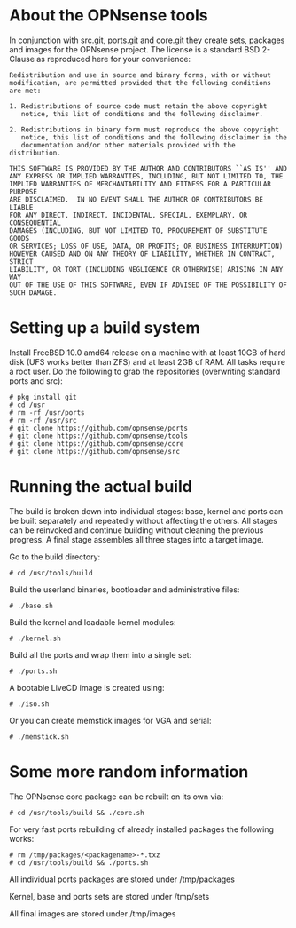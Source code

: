 About the OPNsense tools
========================

In conjunction with src.git, ports.git and core.git they create
sets, packages and images for the OPNsense project.  The license
is a standard BSD 2-Clause as reproduced here for your convenience:

    Redistribution and use in source and binary forms, with or without
    modification, are permitted provided that the following conditions
    are met:
    
    1. Redistributions of source code must retain the above copyright
       notice, this list of conditions and the following disclaimer.
    
    2. Redistributions in binary form must reproduce the above copyright
       notice, this list of conditions and the following disclaimer in the
       documentation and/or other materials provided with the distribution.
    
    THIS SOFTWARE IS PROVIDED BY THE AUTHOR AND CONTRIBUTORS ``AS IS'' AND
    ANY EXPRESS OR IMPLIED WARRANTIES, INCLUDING, BUT NOT LIMITED TO, THE
    IMPLIED WARRANTIES OF MERCHANTABILITY AND FITNESS FOR A PARTICULAR PURPOSE
    ARE DISCLAIMED.  IN NO EVENT SHALL THE AUTHOR OR CONTRIBUTORS BE LIABLE
    FOR ANY DIRECT, INDIRECT, INCIDENTAL, SPECIAL, EXEMPLARY, OR CONSEQUENTIAL
    DAMAGES (INCLUDING, BUT NOT LIMITED TO, PROCUREMENT OF SUBSTITUTE GOODS
    OR SERVICES; LOSS OF USE, DATA, OR PROFITS; OR BUSINESS INTERRUPTION)
    HOWEVER CAUSED AND ON ANY THEORY OF LIABILITY, WHETHER IN CONTRACT, STRICT
    LIABILITY, OR TORT (INCLUDING NEGLIGENCE OR OTHERWISE) ARISING IN ANY WAY
    OUT OF THE USE OF THIS SOFTWARE, EVEN IF ADVISED OF THE POSSIBILITY OF
    SUCH DAMAGE.

Setting up a build system
=========================

Install FreeBSD 10.0 amd64 release on a machine with at least
10GB of hard disk (UFS works better than ZFS) and at least 2GB
of RAM.  All tasks require a root user.  Do the following to grab
the repositories (overwriting standard ports and src):

    # pkg install git
    # cd /usr
    # rm -rf /usr/ports
    # rm -rf /usr/src
    # git clone https://github.com/opnsense/ports
    # git clone https://github.com/opnsense/tools
    # git clone https://github.com/opnsense/core
    # git clone https://github.com/opnsense/src

Running the actual build
========================

The build is broken down into individual stages: base,
kernel and ports can be built separately and repeatedly
without affecting the others.  All stages can be reinvoked
and continue building without cleaning the previous progress.
A final stage assembles all three stages into a target image.

Go to the build directory:

    # cd /usr/tools/build

Build the userland binaries, bootloader and administrative
files:

    # ./base.sh

Build the kernel and loadable kernel modules:

    # ./kernel.sh

Build all the ports and wrap them into a single set:

    # ./ports.sh

A bootable LiveCD image is created using:

    # ./iso.sh

Or you can create memstick images for VGA and serial:

    # ./memstick.sh

Some more random information
============================

The OPNsense core package can be rebuilt on its own via:

    # cd /usr/tools/build && ./core.sh

For very fast ports rebuilding of already installed packages
the following works:

    # rm /tmp/packages/<packagename>-*.txz
    # cd /usr/tools/build && ./ports.sh

All individual ports packages are stored under /tmp/packages

Kernel, base and ports sets are stored under /tmp/sets

All final images are stored under /tmp/images
